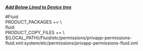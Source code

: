 <p><span style="text-decoration: underline;"><em><strong>Add Below Lined to Device tree</strong></em></span></p>
<p>#Fluid<br />PRODUCT_PACKAGES += \<br /> fluid<br />PRODUCT_COPY_FILES += \<br /> $(LOCAL_PATH)/Fluid/etc/permissions/privapp-permissions-fluid.xml:system/etc/permissions/privapp-permissions-fluid.xml</p>

